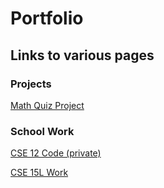 # Portfolio

## Links to various pages

### Projects
[Math Quiz Project](https://michaelhe999.github.io/Math_Quiz_Project/)

### School Work
[CSE 12 Code (private)]()

[CSE 15L Work](https://michaelhe999.github.io/cse15l-lab-reports/)
